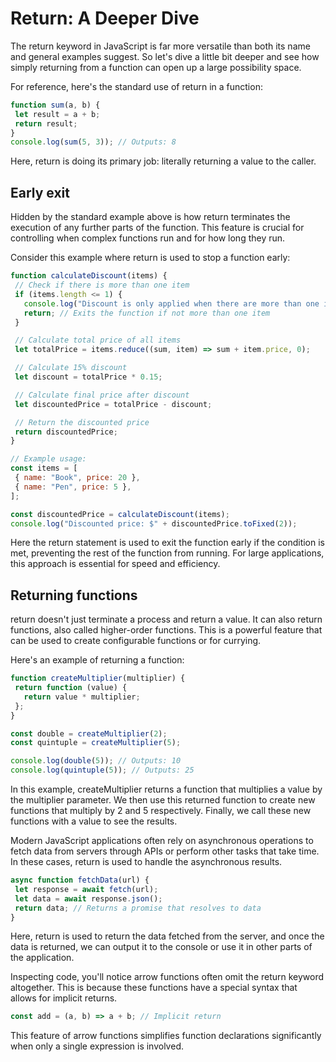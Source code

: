 # Return: A Deeper Dive

The return keyword in JavaScript is far more versatile than both its name and general examples suggest. So let's dive a little bit deeper and see how simply returning from a function can open up a large possibility space.

For reference, here's the standard use of return in a function:

```js
function sum(a, b) {
 let result = a + b;
 return result;
}
console.log(sum(5, 3)); // Outputs: 8
```

Here, return is doing its primary job: literally returning a value to the caller.

## Early exit

Hidden by the standard example above is how return terminates the execution of any further parts of the function. This feature is crucial for controlling when complex functions run and for how long they run.

Consider this example where return is used to stop a function early:

```js
function calculateDiscount(items) {
 // Check if there is more than one item
 if (items.length <= 1) {
   console.log("Discount is only applied when there are more than one item.");
   return; // Exits the function if not more than one item
 }

 // Calculate total price of all items
 let totalPrice = items.reduce((sum, item) => sum + item.price, 0);

 // Calculate 15% discount
 let discount = totalPrice * 0.15;

 // Calculate final price after discount
 let discountedPrice = totalPrice - discount;

 // Return the discounted price
 return discountedPrice;
}

// Example usage:
const items = [
 { name: "Book", price: 20 },
 { name: "Pen", price: 5 },
];

const discountedPrice = calculateDiscount(items);
console.log("Discounted price: $" + discountedPrice.toFixed(2));
```

Here the return statement is used to exit the function early if the condition is met, preventing the rest of the function from running. For large applications, this approach is essential for speed and efficiency.


## Returning functions

return doesn't just terminate a process and return a value. It can also return functions, also called higher-order functions. This is a powerful feature that can be used to create configurable functions or for currying.

Here's an example of returning a function:

```js
function createMultiplier(multiplier) {
 return function (value) {
   return value * multiplier;
 };
}

const double = createMultiplier(2);
const quintuple = createMultiplier(5);

console.log(double(5)); // Outputs: 10
console.log(quintuple(5)); // Outputs: 25
```

In this example, createMultiplier returns a function that multiplies a value by the multiplier parameter. We then use this returned function to create new functions that multiply by 2 and 5 respectively. Finally, we call these new functions with a value to see the results.

Modern JavaScript applications often rely on asynchronous operations to fetch data from servers through APIs or perform other tasks that take time. In these cases, return is used to handle the asynchronous results.

```js
async function fetchData(url) {
 let response = await fetch(url);
 let data = await response.json();
 return data; // Returns a promise that resolves to data
}
```

Here, return is used to return the data fetched from the server, and once the data is returned, we can output it to the console or use it in other parts of the application.

Inspecting code, you'll notice arrow functions often omit the return keyword altogether. This is because these functions have a special syntax that allows for implicit returns.

```js
const add = (a, b) => a + b; // Implicit return
```

This feature of arrow functions simplifies function declarations significantly when only a single expression is involved.